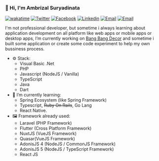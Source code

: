 ### 👋 Hi, I'm Ambrizal Suryadinata
[![wakatime](https://wakatime.com/badge/user/881bf991-699d-44a5-9507-ffa85ba5e552.svg)](https://wakatime.com/@881bf991-699d-44a5-9507-ffa85ba5e552)
[![Twitter](https://img.shields.io/static/v1?label=Twitter&message=%20&logo=Twitter&style=plastic&logoColor=white)](https://twitter.com/ambrizals)
[![Facebook](https://img.shields.io/static/v1?label=Facebook&message=%20&logo=Facebook&style=plastic&logoColor=white)](https://facebook.com/ambrizalsuryadinata)
[![Linkedin](https://img.shields.io/static/v1?label=Linkedin&message=%20&logo=Linkedin&style=plastic&logoColor=white)](https://www.linkedin.com/in/ambrizals)
[![Email](https://img.shields.io/static/v1?label=Email&message=%20&logo=Gmail&style=plastic&logoColor=white)](mailto:sabuncolek@ambrizal.net)
[![Email](https://img.shields.io/static/v1?label=Website&message=%20&style=plastic&logoColor=white)](https://ambrizal.net)

I'm not professional developer, but sometime i always learning about application development on all platform like web apps or mobile apps or desktop apps, I’m currently working on [Bang Bang Decor](https://g.page/bangbang_decor?share) and sometime i built some application or create some code experiment to help my own bussiness process.

- ⚙️ Stack: 
  - Visual Basic .Net
  - PHP
  - Javascript (NodeJS / Vanilla)
  - TypeScript
  - Java
  - Dart 
- 🌱 I’m currently learning: 
  - Spring Ecosystem (like Spring Framework)
  - Typescript, ~~Ruby On Rails~~, Go Lang
  - React Native.
- 🖼️ Framework already used: 
  - Laravel (PHP Framework)
  - Flutter (Cross Platform Framework)
  - NuxtJS (VueJS Framework)
  - Quasar(VueJS Framework)
  - AdonisJS 4 (NodeJS / CommonJS Framework)
  - AdonisJS 5 (NodeJS / TypeScript Framework)
  - React JS

<!--
**ambrizals/ambrizals** is a ✨ _special_ ✨ repository because its `README.md` (this file) appears on your GitHub profile.

Here are some ideas to get you started:

- 🔭 I’m currently working on ...
- 🌱 I’m currently learning ...
- 👯 I’m looking to collaborate on ...
- 🤔 I’m looking for help with ...
- 💬 Ask me about ...
- 📫 How to reach me: ...
- 😄 Pronouns: ...
- ⚡ Fun fact: ...
-->
